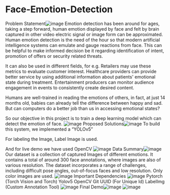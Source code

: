# Face-Emotion-Detection
Problem Statement![image](https://user-images.githubusercontent.com/108734660/216535276-ea756417-e546-420b-8fa9-ae83895a9322.png)
 Emotion detection has been around for ages, taking a step forward, human emotion displayed by face and felt by brain captured in other video electric signal or image form can be approximated. Human emotion detection is the need of the hour so that modern artificial intelligence systems can emulate and gauge reactions from face. This can be helpful to make informed decision be it regarding identification of intent, promotion of offers or security related threats.

It can also be used in different fields,  for e.g. Retailers may use these metrics to evaluate customer interest. Healthcare providers can provide better service by using additional information about patients' emotional state during treatment. Entertainment producers can monitor audience engagement in events to consistently create desired content.

Humans are well-trained in reading the emotions of others, in fact, at just 14 months old, babies can already tell the difference between happy and sad. But can computers do a better job than us in accessing emotional states?

So our objective in this project is to train a deep learning model which can detect the emotion of face.
![image](https://user-images.githubusercontent.com/108734660/216535310-e19d342e-e9d0-4e85-a066-bcc925516e83.png)
Proposed Solutions![image](https://user-images.githubusercontent.com/108734660/216535371-63f97846-ac06-48cc-8f60-247ec3ec058d.png)
To build this system, we implemented a “YOLOv5”

For labeling the Image, Label Image is used.

And for live demo we have used OpenCV
![image](https://user-images.githubusercontent.com/108734660/216535406-34070b1f-a4c9-4060-b5ca-9f306c00f027.png)
Data Summary![image](https://user-images.githubusercontent.com/108734660/216535463-a10d82cb-3962-42c0-b8bc-5f4b94fe6ab6.png)
Our dataset is a collection of  captured Images of different emotions. It contains a total of around 300 face annotations, where images are also of various resolution. The dataset incorporates a range of challenges, including difficult pose angles, out-of-focus faces and low resolution. Only color images are used. 
![image](https://user-images.githubusercontent.com/108734660/216535510-08640a30-c9fb-4807-92b3-15ce76c69aef.png)
Important Dependencies
![image](https://user-images.githubusercontent.com/108734660/216535554-4d4591d2-d3c4-4d85-945b-776da790508b.png)
Pytorch (Torch Vision and Torch)
Yolov5
OpenCV
Git
UUID (For Unique Id)
LabelImg (Custom Annotation Tool)
![image](https://user-images.githubusercontent.com/108734660/216535596-913d4fb2-db58-408e-b78c-5af39946003c.png)
Final Demo![image](https://user-images.githubusercontent.com/108734660/216535696-5194bed5-789c-4172-aacf-8934de3a3c8b.png)
![image](https://user-images.githubusercontent.com/108734660/216535723-6806ea18-d706-4786-ac4e-21e31e901478.png)

